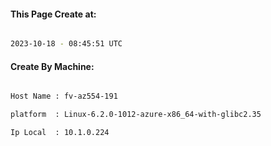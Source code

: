 
   
#### This Page Create at:

```bash

2023-10-18 - 08:45:51 UTC

```

#### Create By Machine:

```bash

Host Name : fv-az554-191

platform  : Linux-6.2.0-1012-azure-x86_64-with-glibc2.35

Ip Local  : 10.1.0.224

```

